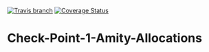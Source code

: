 [![Travis branch](https://img.shields.io/travis/daisymacharia/Check-Point-1-Amity-Allocations/master.svg)]()
[![Coverage Status](https://coveralls.io/repos/github/daisymacharia/Check-Point-1-Amity-Allocations/badge.svg?branch=master)](https://coveralls.io/github/daisymacharia/Check-Point-1-Amity-Allocations?branch=master)
# Check-Point-1-Amity-Allocations
